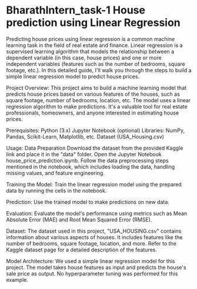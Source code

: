 # BharathIntern_task-1 House prediction using Linear Regression

Predicting house prices using linear regression is a common machine learning task in the field of real estate and finance. Linear regression is a supervised learning algorithm that models the relationship between a dependent variable (in this case, house prices) and one or more independent variables (features such as the number of bedrooms, square footage, etc.). In this detailed guide, I'll walk you through the steps to build a simple linear regression model to predict house prices.

Project Overview: This project aims to build a machine learning model that predicts house prices based on various features of the houses, such as square footage, number of bedrooms, location, etc. The model uses a linear regression algorithm to make predictions. It's a valuable tool for real estate professionals, homeowners, and anyone interested in estimating house prices.

Prerequisites: Python (3.x) Jupyter Notebook (optional) Libraries: NumPy, Pandas, Scikit-Learn, Matplotlib, etc. Dataset (USA_Housing.csv)

Usage: Data Preparation Download the dataset from the provided Kaggle link and place it in the "data" folder. Open the Jupyter Notebook house_price_prediction.ipynb. Follow the data preprocessing steps mentioned in the notebook, which includes loading the data, handling missing values, and feature engineering.

Training the Model: Train the linear regression model using the prepared data by running the cells in the notebook.

Prediction: Use the trained model to make predictions on new data.

Evaluation: Evaluate the model's performance using metrics such as Mean Absolute Error (MAE) and Root Mean Squared Error (RMSE).

Dataset: The dataset used in this project, "USA_HOUSING.csv" contains information about various aspects of houses. It includes features like the number of bedrooms, square footage, location, and more. Refer to the Kaggle dataset page for a detailed description of the features.

Model Architecture: We used a simple linear regression model for this project. The model takes house features as input and predicts the house's sale price as output. No hyperparameter tuning was performed for this example.
